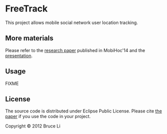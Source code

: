 # FreeTrack

This project allows mobile social network user location tracking. 

## More materials

Please refer to the [research paper](http://dl.acm.org/citation.cfm?id=2632953) 
published in MobiHoc'14 and the 
[presentation](http://www-student.cse.buffalo.edu/~muyuanli/presentations/mobihoc14/assets/player/KeynoteDHTMLPlayer.html).

## Usage

FIXME

## License

The source code is distributed under Eclipse Public License. Please cite 
[the paper](http://dl.acm.org/citation.cfm?id=2632953) if you use the code
in your project.

Copyright © 2012 Bruce Li
